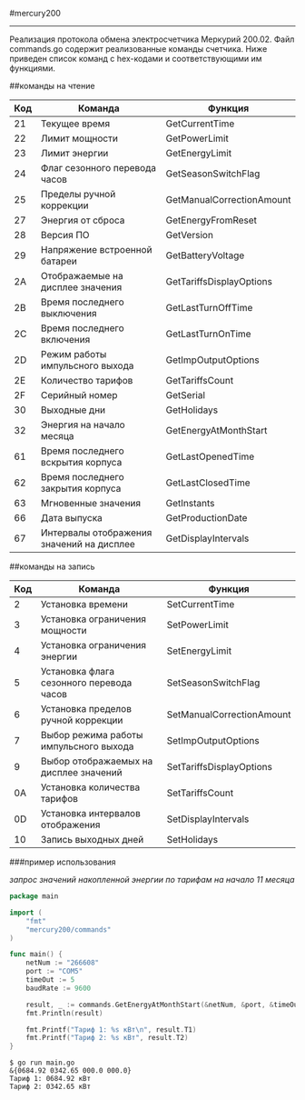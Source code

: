 #mercury200

----
Реализация протокола обмена электросчетчика Меркурий 200.02.
Файл commands.go содержит реализованные команды счетчика. Ниже приведен список команд с hex-кодами и соответствующими им функциями.

##команды на чтение

Код | Команда | Функция |
--- | --- | --- |
21 | Текущее время | GetCurrentTime
22 | Лимит мощности | GetPowerLimit
23 | Лимит энергии | GetEnergyLimit
24 | Флаг сезонного перевода часов | GetSeasonSwitchFlag
25 | Пределы ручной коррекции | GetManualCorrectionAmount
27 | Энергия от сброса | GetEnergyFromReset
28 | Версия ПО | GetVersion
29 | Напряжение встроенной батареи | GetBatteryVoltage
2A | Отображаемые на дисплее значения | GetTariffsDisplayOptions
2B | Время последнего выключения | GetLastTurnOffTime
2C | Время последнего включения | GetLastTurnOnTime
2D | Режим работы импульсного выхода | GetImpOutputOptions
2E | Количество тарифов | GetTariffsCount
2F | Серийный номер | GetSerial
30 | Выходные дни | GetHolidays
32 | Энергия на начало месяца | GetEnergyAtMonthStart	
61 | Время последнего вскрытия корпуса | GetLastOpenedTime
62 | Время последнего закрытия корпуса | GetLastClosedTime
63 | Мгновенные значения | GetInstants	
66 | Дата выпуска | GetProductionDate
67 | Интервалы отображения значений на дисплее | GetDisplayIntervals

##команды на запись

Код | Команда | Функция |
--- | --- | --- |
2 | Установка времени | SetCurrentTime
3 | Установка ограничения мощности |  SetPowerLimit
4 | Установка ограничения энергии |  SetEnergyLimit
5 | Установка флага сезонного перевода часов |  SetSeasonSwitchFlag
6 | Установка пределов ручной коррекции |  SetManualCorrectionAmount
7 | Выбор режима работы импульсного выхода |  SetImpOutputOptions	
9 | Выбор отображаемых на дисплее значений |  SetTariffsDisplayOptions
0A | Установка количества тарифов |  SetTariffsCount	
0D | Установка интервалов отображения |  SetDisplayIntervals	
10 | Запись выходных дней  |  SetHolidays

###пример использования

*запрос значений накопленной энергии по тарифам на начало 11 месяца*

```go
package main

import (
	"fmt"
	"mercury200/commands"
)

func main() {
	netNum := "266608"
	port := "COM5"
	timeOut := 5
	baudRate := 9600

	result, _ := commands.GetEnergyAtMonthStart(&netNum, &port, &timeOut, &baudRate, 11)
	fmt.Println(result)

	fmt.Printf("Тариф 1: %s кВт\n", result.T1)
	fmt.Printf("Тариф 2: %s кВт", result.T2)
}
```

```shell
$ go run main.go
&{0684.92 0342.65 000.0 000.0}
Тариф 1: 0684.92 кВт
Тариф 2: 0342.65 кВт
```

